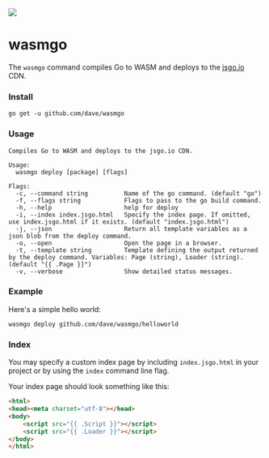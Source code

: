 <a href="https://patreon.com/davebrophy" title="Help with my hosting bills using Patreon"><img src="https://img.shields.io/badge/patreon-donate-yellow.svg" style="max-width:100%;"></a>

# wasmgo

The `wasmgo` command compiles Go to WASM and deploys to the [jsgo.io](https://github.com/dave/jsgo) 
CDN.

### Install

`go get -u github.com/dave/wasmgo`


### Usage

```
Compiles Go to WASM and deploys to the jsgo.io CDN.

Usage:
  wasmgo deploy [package] [flags]

Flags:
  -c, --command string          Name of the go command. (default "go")
  -f, --flags string            Flags to pass to the go build command.
  -h, --help                    help for deploy
  -i, --index index.jsgo.html   Specify the index page. If omitted, use index.jsgo.html if it exists. (default "index.jsgo.html")
  -j, --json                    Return all template variables as a json blob from the deploy command.
  -o, --open                    Open the page in a browser.
  -t, --template string         Template defining the output returned by the deploy command. Variables: Page (string), Loader (string). (default "{{ .Page }}")
  -v, --verbose                 Show detailed status messages.
```

### Example

Here's a simple hello world:

```
wasmgo deploy github.com/dave/wasmgo/helloworld
```

### Index

You may specify a custom index page by including `index.jsgo.html` in your project or by using the `index` 
command line flag.

Your index page should look something like this:

```html
<html>
<head><meta charset="utf-8"></head>
<body>
	<script src="{{ .Script }}"></script>
	<script src="{{ .Loader }}"></script>
</body>
</html>
```
